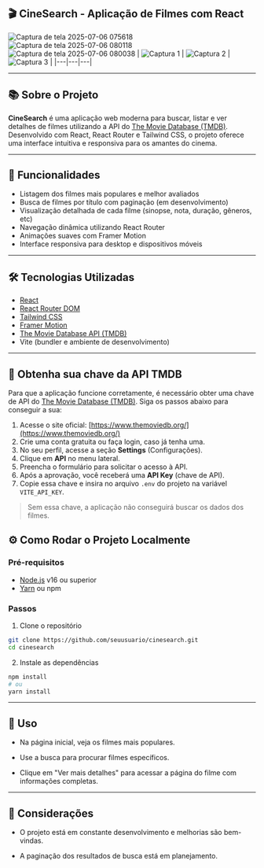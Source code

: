 ## 🎬 CineSearch - Aplicação de Filmes com React
![Captura de tela 2025-07-06 075618](https://github.com/user-attachments/assets/7929009d-db58-4fbd-b2f4-5018b0cf3656)
![Captura de tela 2025-07-06 080118](https://github.com/user-attachments/assets/1e80402c-5f92-4aac-9f4e-3542c647eaef)
![Captura de tela 2025-07-06 080038](https://github.com/user-attachments/assets/5b9bdcc8-5e0c-4335-a97a-b36f5cef1fa0)
| ![Captura 1](https://github.com/user-attachments/assets/969f36e4-0046-4a8e-b38d-0da8967eef43) | ![Captura 2](https://github.com/user-attachments/assets/0b6c6066-8f85-41d4-b9fa-e69844db90ad) | ![Captura 3](https://github.com/user-attachments/assets/75a4e515-8f7e-4878-ad0c-c2ca1df833fa) |
|---|---|---|


---

## 📚 Sobre o Projeto

**CineSearch** é uma aplicação web moderna para buscar, listar e ver detalhes de filmes utilizando a API do [The Movie Database (TMDB)](https://www.themoviedb.org/). Desenvolvido com React, React Router e Tailwind CSS, o projeto oferece uma interface intuitiva e responsiva para os amantes do cinema.

---

## 🚀 Funcionalidades

- Listagem dos filmes mais populares e melhor avaliados  
- Busca de filmes por título com paginação (em desenvolvimento)  
- Visualização detalhada de cada filme (sinopse, nota, duração, gêneros, etc)  
- Navegação dinâmica utilizando React Router  
- Animações suaves com Framer Motion  
- Interface responsiva para desktop e dispositivos móveis  

---

## 🛠 Tecnologias Utilizadas

- [React](https://reactjs.org/)  
- [React Router DOM](https://reactrouter.com/)  
- [Tailwind CSS](https://tailwindcss.com/)  
- [Framer Motion](https://www.framer.com/motion/)  
- [The Movie Database API (TMDB)](https://www.themoviedb.org/documentation/api)  
- Vite (bundler e ambiente de desenvolvimento)  

---

## 🔑 Obtenha sua chave da API TMDB

Para que a aplicação funcione corretamente, é necessário obter uma chave de API do [The Movie Database (TMDB)](https://www.themoviedb.org/). Siga os passos abaixo para conseguir a sua:

1. Acesse o site oficial: [https://www.themoviedb.org/](https://www.themoviedb.org/)  
2. Crie uma conta gratuita ou faça login, caso já tenha uma.  
3. No seu perfil, acesse a seção **Settings** (Configurações).  
4. Clique em **API** no menu lateral.  
5. Preencha o formulário para solicitar o acesso à API.  
6. Após a aprovação, você receberá uma **API Key** (chave de API).  
7. Copie essa chave e insira no arquivo `.env` do projeto na variável `VITE_API_KEY`.

> Sem essa chave, a aplicação não conseguirá buscar os dados dos filmes.

## ⚙️ Como Rodar o Projeto Localmente

### Pré-requisitos

- [Node.js](https://nodejs.org/) v16 ou superior  
- [Yarn](https://yarnpkg.com/) ou npm  

### Passos

1. Clone o repositório  
```bash
git clone https://github.com/seuusuario/cinesearch.git
cd cinesearch
```
2. Instale as dependências
```bash
npm install
# ou
yarn install
```
---

## 📖 Uso

- Na página inicial, veja os filmes mais populares.

- Use a busca para procurar filmes específicos.

- Clique em "Ver mais detalhes" para acessar a página do filme com informações completas.

---

## 📝 Considerações

- O projeto está em constante desenvolvimento e melhorias são bem-vindas.

- A paginação dos resultados de busca está em planejamento.


